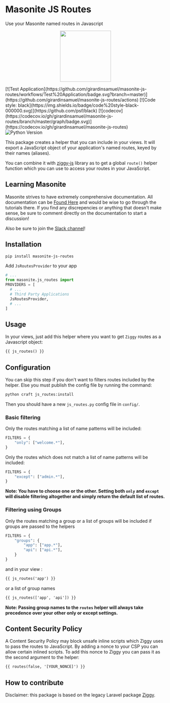 # Masonite JS Routes

Use your Masonite named routes in Javascript

<p align="center">
<img src="https://i.imgur.com/rEXcoMn.png" width="160px">
</p>
[![Test Application](https://github.com/girardinsamuel/masonite-js-routes/workflows/Test%20Application/badge.svg?branch=master)](https://github.com/girardinsamuel/masonite-js-routes/actions)
[![Code style: black](https://img.shields.io/badge/code%20style-black-000000.svg)](https://github.com/psf/black)
[![codecov](https://codecov.io/gh/girardinsamuel/masonite-js-routes/branch/master/graph/badge.svg)](https://codecov.io/gh/girardinsamuel/masonite-js-routes)

<img src="https://img.shields.io/badge/python-3.5+-blue.svg" alt="Python Version">

This package creates a helper that you can include in your views. It will export a JavaScript object of your application's named routes, keyed by their names (aliases).

You can combine it with [ziggy-js](#) library as to get a global `route()` helper function which you can use to access your routes in your JavaScript.

## Learning Masonite

Masonite strives to have extremely comprehensive documentation. All documentation can be [Found Here](https://masoniteframework.gitbooks.io/docs/content/) and would be wise to go through the tutorials there. If you find any discrepencies or anything that doesn't make sense, be sure to comment directly on the documentation to start a discussion!

Also be sure to join the [Slack channel](https://masoniteframework.gitbooks.io/docs/content/)!

## Installation

```bash
pip install masonite-js-routes
```

Add `JsRoutesProvider` to your app

```python
# ...
from masonite.js_routes import
PROVIDERS = [
  # ...
  # Third Party Applications
  JsRoutesProvider,
  # ...
]
```

## Usage

In your views, just add this helper where you want to get `Ziggy` routes as a Javascript object:

```html
{{ js_routes() }}
```

## Configuration

You can skip this step if you don't want to filters routes included by the helper.
Else you must publish the config file by running the command:

```bash
python craft js_routes:install
```

Then you should have a new `js_routes.py` config file in `config/`.

### Basic filtering

Only the routes matching a list of name patterns will be included:

```python
FILTERS = {
    "only": ["welcome.*"],
}
```

Only the routes which does not match a list of name patterns will be included:

```python
FILTERS = {
    "except": ["admin.*"],
}
```

**Note: You have to choose one or the other. Setting both `only` and `except` will disable filtering altogether and simply return the default list of routes.**

### Filtering using Groups

Only the routes matching a group or a list of groups will be included if
groups are passed to the helpers

```python
FILTERS = {
    "groups": {
        "app": ["app.*"],
        "api": ["api.*"],
    }
}
```

and in your view :

```html
{{ js_routes('app') }}
```

or a list of group names

```html
{{ js_routes(['app', 'api']) }}
```

**Note: Passing group names to the `routes` helper will always take precedence over your other only or except settings.**

## Content Security Policy

A Content Security Policy may block unsafe inline scripts which Ziggy uses to pass the routes to JavaScript. By adding a nonce to your CSP you can allow certain inlined scripts. To add this nonce to Ziggy you can pass it as the second argument to the helper:

```html
{{ routes(false, '[YOUR_NONCE]') }}
```

## How to contribute

Disclaimer: this package is based on the legacy Laravel package [Ziggy](https://github.com/tighten/ziggy).
